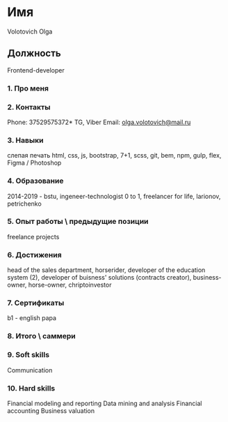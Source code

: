# Имя #
Volotovich Olga
## Должность ##
Frontend-developer
### 1. Про меня ###

### 2. Контакты ###
Phone: 37529575372* TG, Viber
Email: olga.volotovich@mail.ru

### 3. Навыки ###
слепая печать
html, css, js, bootstrap, 7+1, scss, git, bem, npm, gulp, flex, Figma / Photoshop
### 4. Образование ###
2014-2019 - bstu, ingeneer-technologist
0 to 1, freelancer for life, larionov, petrichenko
### 5. Опыт работы  \ предыдущие позиции ###
freelance projects
### 6. Достижения ###
head of the sales department, horserider, developer of the education system (2), developer of buisness' solutions (contracts creator), business-owner, horse-owner, chriptoinvestor
### 7. Сертификаты ###
b1 - english papa
### 8. Итого \ саммери ###

### 9. Soft skills ###

Communication

### 10. Hard skills ###
Financial modeling and reporting
Data mining and analysis
Financial accounting
Business valuation


